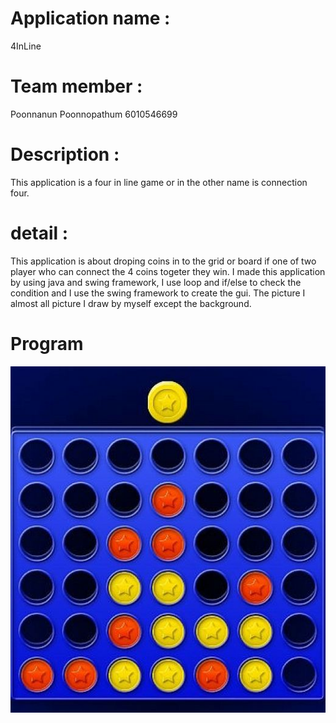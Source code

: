 # Application name : 
4InLine
# Team member : 
Poonnanun Poonnopathum 6010546699
# Description :
This application is a four in line game or in the other name is connection four.
# detail :
  This application is about droping coins in to the grid or board if one of two player who can connect the 4 coins togeter they win. I made this application by using java and swing framework, I use loop and if/else to check the condition and I use the swing framework to create the gui. The picture I almost all picture I draw by myself except the background.
# Program

![Example](src/ReadmePic/3193157_f520.jpg)
